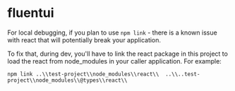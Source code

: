 # fluentui

For local debugging, if you plan to use `npm link` - there is a known issue with react that will potentially break your application.

To fix that, during dev, you'll have to link the react package in this project to load the react from node_modules in your caller application. For example:
```
npm link ..\\test-project\\node_modules\\react\\  ..\\..test-project\\node_modules\\@types\\react\\
```
